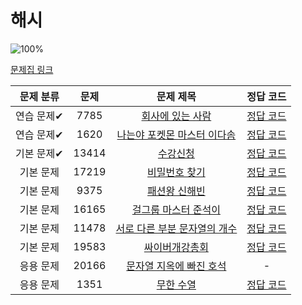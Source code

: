 # 해시

![100%](https://progress-bar.dev/3/?scale=10&title=progress&width=500&color=babaca&suffix=/10)

[문제집 링크](https://www.acmicpc.net/workbook/view/9063)

| 문제 분류  | 문제  |                               문제 제목                               |                                                                                                        정답 코드                                                                                                         |
| :--------: | :---: | :-------------------------------------------------------------------: | :----------------------------------------------------------------------------------------------------------------------------------------------------------------------------------------------------------------------: |
| 연습 문제✔ | 7785  |       [회사에 있는 사람](https://www.acmicpc.net/problem/7785)        |                       [정답 코드](/%EC%BD%94%EB%94%A9%ED%85%8C%EC%8A%A4%ED%8A%B8%EA%B3%B5%EB%B6%80/%EB%B0%B1%EC%A4%80/S5%ED%9A%8C%EC%82%AC%EC%97%90%EC%9E%88%EB%8A%94%EC%82%AC%EB%9E%8C7785.java)                        |
| 연습 문제✔ | 1620  |  [나는야 포켓몬 마스터 이다솜](https://www.acmicpc.net/problem/1620)  | [정답 코드](/%EC%BD%94%EB%94%A9%ED%85%8C%EC%8A%A4%ED%8A%B8%EA%B3%B5%EB%B6%80/%EB%B0%B1%EC%A4%80/S4%EB%82%98%EB%8A%94%EC%95%BC%ED%8F%AC%EC%BC%93%EB%AA%AC%EB%A7%88%EC%8A%A4%ED%84%B0%EC%9D%B4%EB%8B%A4%EC%86%9C1620.java) |
| 기본 문제✔ | 13414 |           [수강신청](https://www.acmicpc.net/problem/13414)           |                                    [정답 코드](/%EC%BD%94%EB%94%A9%ED%85%8C%EC%8A%A4%ED%8A%B8%EA%B3%B5%EB%B6%80/%EB%B0%B1%EC%A4%80/S3%EC%88%98%EA%B0%95%EC%8B%A0%EC%B2%AD13414.java)                                     |
| 기본 문제  | 17219 |        [비밀번호 찾기](https://www.acmicpc.net/problem/17219)         |                                                                                         [정답 코드](../0x15/solutions/17219.cpp)                                                                                         |
| 기본 문제  | 9375  |         [패션왕 신해빈](https://www.acmicpc.net/problem/9375)         |                                                                                         [정답 코드](../0x15/solutions/9375.cpp)                                                                                          |
| 기본 문제  | 16165 |     [걸그룹 마스터 준석이](https://www.acmicpc.net/problem/16165)     |                                                                                         [정답 코드](../0x15/solutions/16165.cpp)                                                                                         |
| 기본 문제  | 11478 | [서로 다른 부분 문자열의 개수](https://www.acmicpc.net/problem/11478) |                                                                                         [정답 코드](../0x15/solutions/11478.cpp)                                                                                         |
| 기본 문제  | 19583 |        [싸이버개강총회](https://www.acmicpc.net/problem/19583)        |                                                                                         [정답 코드](../0x15/solutions/19583.cpp)                                                                                         |
| 응용 문제  | 20166 |   [문자열 지옥에 빠진 호석](https://www.acmicpc.net/problem/20166)    |                                                                                                            -                                                                                                             |
| 응용 문제  | 1351  |           [무한 수열](https://www.acmicpc.net/problem/1351)           |                                                                                         [정답 코드](../0x15/solutions/1351.cpp)                                                                                          |
